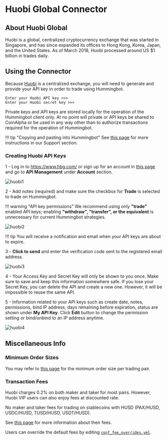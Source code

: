 # Huobi Global Connector

## About Huobi Global

Huobi is a global, centralized cryptocurrency exchange that was started in Singapore, and has since expanded its offices to Hong Kong, Korea, Japan, and the United States. As of March 2018, Huobi processed around US $1 billion in trades daily.


## Using the Connector

Because [Huobi](https://www.hbg.com/) is a centralized exchange, you will need to generate and provide your API key in order to trade using Hummingbot.

```
Enter your Huobi API key >>>
Enter your Huobi secret key >>>
```

Private keys and API keys are stored locally for the operation of the Hummingbot client only. At no point will private or API keys be shared to CoinAlpha or be used in any way other than to authorize transactions required for the operation of Hummingbot.

!!! tip "Copying and pasting into Hummingbot"
    See [this page](https://docs.hummingbot.io/support/questions/#paste-items-from-clipboard-in-putty) for more instructions in our Support section.


### Creating Huobi API Keys

1 - Log in to https://www.hbg.com/ or sign up for an account in [this page](https://www.hbg.com/en-us/register/?backUrl=%2Fen-us%2F) and go to **API Management** under **Account** section.

![huobi1](/assets/img/huobi-account.png)

2 - Add notes (required) and make sure the checkbox for **Trade** is selected to trade on Hummingbot.

!!! warning "API key permissions"
    We recommend using only **"trade"** enabled API keys; enabling **"withdraw", "transfer", or the equivalent** is unnecessary for current Hummingbot strategies.

![huobi2](/assets/img/huobi-create-api-key.png)

!!! tip
    You will receive a notification and email when your API keys are about to expire.

3 - **Click to send** and enter the verification code sent to the registered email address.

![huobi3](/assets/img/huobi-verification-code.png)

4 - Your Access Key and Secret Key will only be shown to you once. Make sure to save and keep this information somewhere safe. If you lose your Secret Key, you can delete the API and create a new one. However, it will be impossible to reuse the same API.

5 - Information related to your API keys such as create date, notes, permissions, bind IP address, days remaining before expiration, status are shown under **My API Key**. Click **Edit** button to change the permission setting or bind/unbind to an IP address anytime.

![huobi4](/assets/img/huobi-my-api-key.png)



## Miscellaneous Info

### Minimum Order Sizes

You may refer to [this page](https://huobiglobal.zendesk.com/hc/en-us/articles/360000304441-Trade-Limits) for the minimum order size per trading pair.

### Transaction Fees

Huobi charges 0.2% on both maker and taker for most pairs. However, Huobi VIP users can also enjoy fees at discounted rate.

No maker and taker fees for trading on stablecoins with HUSD (PAX/HUSD, USDC/HUSD, TUSD/HUSD, USDT/HUSD).

See [this page](https://www.hbg.com/en-us/about/fee/) for more information about their fees.

Users can override the default fees by editing [`conf_fee_overrides.yml`](https://docs.hummingbot.io/advanced/fee-overrides/).
